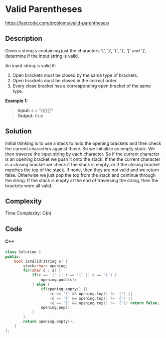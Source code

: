 # Valid Parentheses
<https://leetcode.com/problems/valid-parentheses/>

## Description
Given a string s containing just the characters '(', ')', '{', '}', '[' and ']', determine if the input string is valid.

An input string is valid if:

1. Open brackets must be closed by the same type of brackets.  
2. Open brackets must be closed in the correct order.  
3. Every close bracket has a corresponding open bracket of the same type.

**Example 1:**

>**Input:** s = "()[]{}"  
**Output:** true

## Solution
Initial thinking is to use a stack to hold the opening brackets and then check the current characters against those. So we initialize an empty stack. We then traverse the input string by each character. So if the current character is an opening bracket we push it onto the stack. If the the current character is a closing bracket we check if the stack is empty, or if the closing bracket matches the top of the stack. If none, then they are not valid and we return false. Otherwise we just pop the top from the stack and continue through the string. If the stack is empty at the end of traversing the string, then the brackets were all valid.

## Complexity
Time Complexity: O(n)

## Code
#### C++
```c++
class Solution {
public:
    bool isValid(string s) {
        stack<char> opening;
        for(char c : s) {
            if(c == '(' || c == '{' || c == '[') {
                opening.push(c);
            } else {
                if(opening.empty() ||
                    (c == ')' && opening.top() != '(') ||
                    (c == '}' && opening.top() != '{') ||
                    (c == ']' && opening.top() != '[')) return false;
                opening.pop();
            }
        }
        return opening.empty();
    }
};